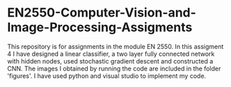 # EN2550-Computer-Vision-and-Image-Processing-Assigments
This repository is for assignments in the module EN 2550. In this assigment 4 I have designed a linear classifier, a two layer fully connected network with hidden nodes, used stochastic gradient descent and constructed a CNN. The images I obtained by running the code are included in the folder 'figures'. I have used python and visual studio to implement my code.
